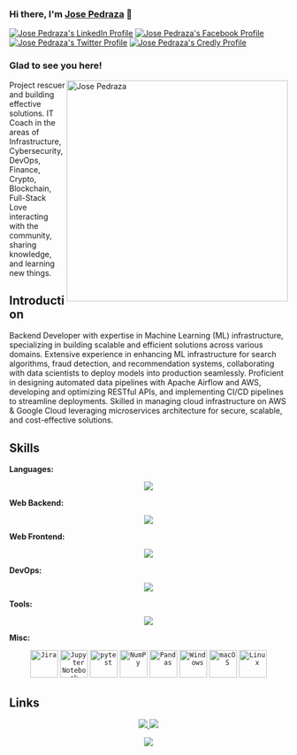 ### Hi there, I'm <a href="" target="_blank" title="Jose Pedraza">Jose Pedraza</a> 👋
[![Jose Pedraza's LinkedIn Profile](images/linkedin.png)](https://linkedin.com/in/)
[![Jose Pedraza's Facebook Profile](images/facebook.png)](https://www.facebook.com/)
[![Jose Pedraza's Twitter Profile](images/twitter.png)](https://twitter.com/)
[![Jose Pedraza's Credly Profile](images/credly.png)](https://www.credly.com/users/)
</br>

### Glad to see you here!

<img align="right" alt="Jose Pedraza" src="images/code.gif" width="400" />

Project rescuer and building effective solutions. IT Coach in the areas of Infrastructure, Cybersecurity, DevOps, Finance, Crypto, Blockchain, Full-Stack
Love interacting with the community, sharing knowledge, and learning new things.

## Introduction

Backend Developer with expertise in Machine Learning (ML) infrastructure, specializing in building scalable and efficient solutions across various domains. Extensive experience in enhancing ML infrastructure for search algorithms, fraud detection, and recommendation systems, collaborating with data scientists to deploy models into production seamlessly. Proficient in designing automated data pipelines with Apache Airflow and AWS, developing and optimizing RESTful APIs, and implementing CI/CD pipelines to streamline deployments. Skilled in managing cloud infrastructure on AWS & Google Cloud leveraging microservices architecture for secure, scalable, and cost-effective solutions.

## Skills

**Languages:**

<p align="center">
  <a href="https://skillicons.dev">
    <img src="https://skillicons.dev/icons?i=html,css,js,bash,cpp,py,ts" />
  </a>
</p>

**Web Backend:**

<p align="center">
  <a href="https://skillicons.dev">
    <img src="https://skillicons.dev/icons?i=django,dynamodb,fastapi,flask,kafka,mysql,postgres,rabbitmq,redis,supabase" />
  </a>
</p>

**Web Frontend:**

<p align="center">
  <a href="https://skillicons.dev">
    <img src="https://skillicons.dev/icons?i=bootstrap,graphql,nextjs,react,vue" />
  </a>
</p>

**DevOps:**

<p align="center">
  <a href="https://skillicons.dev">
    <img src="https://skillicons.dev/icons?i=aws,bitbucket,docker,git,github,gitlab,grafana,kubernetes,prometheus,terraform" />
  </a>
</p>

**Tools:**

<p align="center">
  <a href="https://skillicons.dev">
    <img src="https://skillicons.dev/icons?i=anaconda,devto,discord,neovim,notion,postman,pytorch,sklearn,tensorflow,vscode" />
  </a>
</p>

**Misc:**

<div align="center">
  <code><img width="50" src="https://user-images.githubusercontent.com/25181517/183912952-83784e94-629d-4c34-a961-ae2ae795b662.png" alt="Jira" title="Jira"/></code>
  <code><img width="50" src="https://user-images.githubusercontent.com/25181517/183914128-3fc88b4a-4ac1-40e6-9443-9a30182379b7.png" alt="Jupyter Notebook" title="Jupyter Notebook"/></code>
  <code><img width="50" src="https://user-images.githubusercontent.com/25181517/184117132-9e89a93b-65fb-47c3-91e7-7d0f99e7c066.png" alt="pytest" title="pytest"/></code>
  <code><img width="50" src="https://github.com/marwin1991/profile-technology-icons/assets/76012086/4ec200c2-acdf-4c42-b419-cd49cba3d09f" alt="NumPy" title="NumPy"/></code>
  <code><img width="50" src="https://github.com/marwin1991/profile-technology-icons/assets/76012086/24b02d77-2f28-43c7-b5d6-e15e3395851b" alt="Pandas" title="Pandas"/></code>
  <code><img width="50" src="https://user-images.githubusercontent.com/25181517/186884150-05e9ff6d-340e-4802-9533-2c3f02363ee3.png" alt="Windows" title="Windows"/></code>
  <code><img width="50" src="https://user-images.githubusercontent.com/25181517/186884152-ae609cca-8cf1-4175-8d60-1ce1fa078ca2.png" alt="macOS" title="macOS"/></code>
  <code><img width="50" src="https://github.com/marwin1991/profile-technology-icons/assets/76662862/2481dc48-be6b-4ebb-9e8c-3b957efe69fa" alt="Linux" title="Linux"/></code>
</div>

## Links
<p align="center">
  <a href="[https://jpedraza.github.io/jpedraza/]"> <img src="https://img.shields.io/badge/website-000000?style=for-the-badge&logo=About.me&logoColor=white" /> </a> 
  <a> <img src="https://img.shields.io/badge/YouTube-FF0000?style=for-the-badge&logo=youtube&logoColor=white" /> </a>
</p>

<p align="center">
 
</p>

<p align="center">
  <a href="https://github.com/anuraghazra/github-readme-stats"><img src="https://github-readme-stats.vercel.app/api?username=jpedraza&rank_icon=github&include_all_commits=true&show_icons=true&theme=transparent"></a>
</p>
